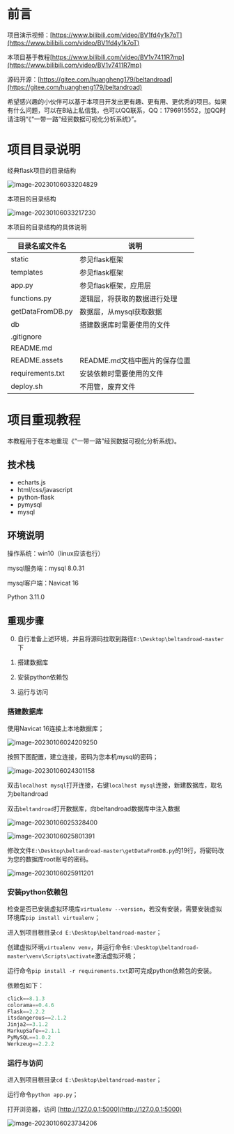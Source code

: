 # 前言

项目演示视频：[https://www.bilibili.com/video/BV1fd4y1k7oT](https://www.bilibili.com/video/BV1fd4y1k7oT)

本项目基于教程[https://www.bilibili.com/video/BV1v7411R7mp](https://www.bilibili.com/video/BV1v7411R7mp)

源码开源：[https://gitee.com/huangheng179/beltandroad](https://gitee.com/huangheng179/beltandroad)

希望感兴趣的小伙伴可以基于本项目开发出更有趣、更有用、更优秀的项目。如果有什么问题，可以在B站上私信我，也可以QQ联系，QQ：1796915552，加QQ时请注明“《“一带一路”经贸数据可视化分析系统》”。

# 项目目录说明

经典flask项目的目录结构

![image-20230106033204829](README.assets/image-20230106033204829.png)

本项目的目录结构

![image-20230106033217230](README.assets/image-20230106033217230.png)

本项目的目录结构的具体说明

| 目录名或文件名   | 说明                          |
| ---------------- | ----------------------------- |
| static           | 参见flask框架                 |
| templates        | 参见flask框架                 |
| app.py           | 参见flask框架，应用层         |
| functions.py     | 逻辑层，将获取的数据进行处理  |
| getDataFromDB.py | 数据层，从mysql获取数据       |
| db               | 搭建数据库时需要使用的文件    |
| .gitignore       |                               |
| README.md        |                               |
| README.assets    | README.md文档中图片的保存位置 |
| requirements.txt | 安装依赖时需要使用的文件      |
| deploy.sh        | 不用管，废弃文件              |

# 项目重现教程

本教程用于在本地重现《“一带一路”经贸数据可视化分析系统》。

## 技术栈

- echarts.js
- html/css/javascript
- python-flask
- pymysql
- mysql

## 环境说明

操作系统：win10（linux应该也行）

mysql服务端：mysql 8.0.31

mysql客户端：Navicat 16

Python 3.11.0

## 重现步骤

0. 自行准备上述环境，并且将源码拉取到路径`E:\Desktop\beltandroad-master`下

1. 搭建数据库
2. 安装python依赖包
3. 运行与访问

### 搭建数据库

使用Navicat 16连接上本地数据库；

![image-20230106024209250](README.assets/image-20230106024209250.png)

按照下图配置，建立连接，密码为您本机mysql的密码；

![image-20230106024301158](README.assets/image-20230106024301158.png)

双击`localhost mysql`打开连接，右键`localhost mysql`连接，新建数据库，取名为beltandroad

双击`beltandroad`打开数据库，向beltandroad数据库中注入数据

![image-20230106025328400](README.assets/image-20230106025328400.png)

![image-20230106025801391](README.assets/image-20230106025801391.png)

修改文件`E:\Desktop\beltandroad-master\getDataFromDB.py`的19行，将密码改为您的数据库root账号的密码。

![image-20230106025911201](README.assets/image-20230106025911201.png)

### 安装python依赖包

检查是否已安装虚拟环境库`virtualenv --version`，若没有安装，需要安装虚拟环境库`pip install virtualenv`；

进入到项目根目录`cd E:\Desktop\beltandroad-master`；

创建虚拟环境`virtualenv venv`，并运行命令`E:\Desktop\beltandroad-master\venv\Scripts\activate`激活虚拟环境；

运行命令`pip install -r requirements.txt`即可完成python依赖包的安装。

依赖包如下：

```python
click==8.1.3
colorama==0.4.6
Flask==2.2.2
itsdangerous==2.1.2
Jinja2==3.1.2
MarkupSafe==2.1.1
PyMySQL==1.0.2
Werkzeug==2.2.2
```

### 运行与访问

进入到项目根目录`cd E:\Desktop\beltandroad-master`；

运行命令`python app.py`；

打开浏览器，访问 [http://127.0.0.1:5000](http://127.0.0.1:5000)

![image-20230106023734206](README.assets/image-20230106023734206.png)



